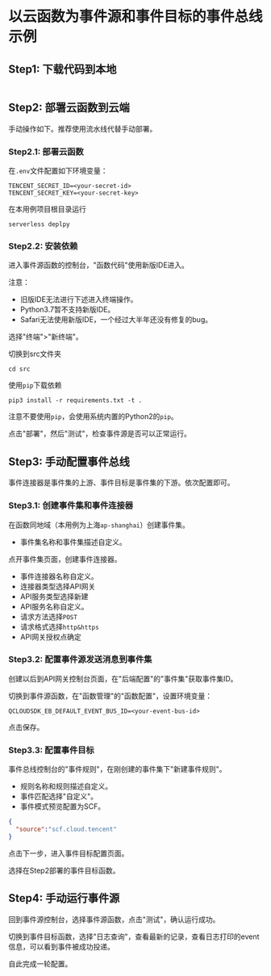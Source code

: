 # 以云函数为事件源和事件目标的事件总线示例

## Step1: 下载代码到本地

```shell
```

## Step2: 部署云函数到云端

手动操作如下。推荐使用流水线代替手动部署。

### Step2.1: 部署云函数

在`.env`文件配置如下环境变量：

```
TENCENT_SECRET_ID=<your-secret-id>
TENCENT_SECRET_KEY=<your-secret-key>
```

在本用例项目根目录运行

```shell
serverless deplpy
```

### Step2.2: 安装依赖

进入事件源函数的控制台，"函数代码"使用新版IDE进入。

注意：
- 旧版IDE无法进行下述进入终端操作。
- Python3.7暂不支持新版IDE。
- Safari无法使用新版IDE，一个经过大半年还没有修复的bug。

选择"终端">"新终端"。

切换到src文件夹

```shell
cd src
```

使用`pip`下载依赖
```shell
pip3 install -r requirements.txt -t .
```

注意不要使用`pip`，会使用系统内置的Python2的`pip`。

点击"部署"，然后"测试"，检查事件源是否可以正常运行。


## Step3: 手动配置事件总线

事件连接器是事件集的上游、事件目标是事件集的下游。依次配置即可。

### Step3.1: 创建事件集和事件连接器

在函数同地域（本用例为上海`ap-shanghai`）创建事件集。
- 事件集名称和事件集描述自定义。

点开事件集页面，创建事件连接器。
- 事件连接器名称自定义。
- 连接器类型选择API网关
- API服务类型选择新建
- API服务名称自定义。
- 请求方法选择`POST`
- 请求格式选择`http&https`
- API网关授权点确定

### Step3.2: 配置事件源发送消息到事件集

创建以后到API网关控制台页面，在"后端配置"的"事件集"获取事件集ID。 

切换到事件源函数，在"函数管理"的"函数配置"，设置环境变量：

```
QCLOUDSDK_EB_DEFAULT_EVENT_BUS_ID=<your-event-bus-id>
```

点击保存。

### Step3.3: 配置事件目标

事件总线控制台的"事件规则"，在刚创建的事件集下"新建事件规则"。
- 规则名称和规则描述自定义。
- 事件匹配选择"自定义"。
- 事件模式预览配置为SCF。

```json
{
  "source":"scf.cloud.tencent"
}
```

点击下一步，进入事件目标配置页面。

选择在Step2部署的事件目标函数。

## Step4: 手动运行事件源

回到事件源控制台，选择事件源函数，点击"测试"，确认运行成功。

切换到事件目标函数，选择"日志查询"，查看最新的记录，查看日志打印的event信息，可以看到事件被成功投递。

自此完成一轮配置。
